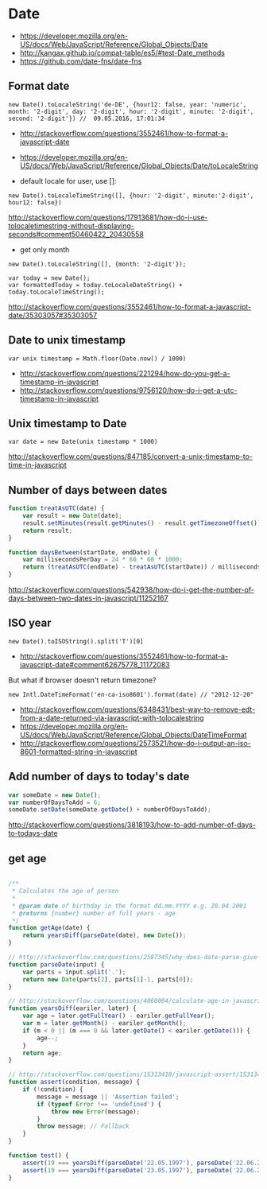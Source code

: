 # Date

- https://developer.mozilla.org/en-US/docs/Web/JavaScript/Reference/Global_Objects/Date
- http://kangax.github.io/compat-table/es5/#test-Date_methods
- https://github.com/date-fns/date-fns

## Format date

`new Date().toLocaleString('de-DE', {hour12: false, year: 'numeric', month: '2-digit', day: '2-digit', hour: '2-digit', minute: '2-digit', second: '2-digit'}) //  09.05.2016, 17:01:34`


- http://stackoverflow.com/questions/3552461/how-to-format-a-javascript-date
- https://developer.mozilla.org/en-US/docs/Web/JavaScript/Reference/Global_Objects/Date/toLocaleString

- default locale for user, use []:

`new Date().toLocaleTimeString([], {hour: '2-digit', minute:'2-digit', hour12: false})`

http://stackoverflow.com/questions/17913681/how-do-i-use-tolocaletimestring-without-displaying-seconds#comment50460422_20430558

- get only month

`new Date().toLocaleString([], {month: '2-digit'});`

```
var today = new Date();
var formattedToday = today.toLocaleDateString() + today.toLocaleTimeString();
```

http://stackoverflow.com/questions/3552461/how-to-format-a-javascript-date/35303057#35303057

## Date to unix timestamp

`var unix timestamp = Math.floor(Date.now() / 1000)`

- http://stackoverflow.com/questions/221294/how-do-you-get-a-timestamp-in-javascript
- http://stackoverflow.com/questions/9756120/how-do-i-get-a-utc-timestamp-in-javascript

## Unix timestamp to Date

`var date = new Date(unix timestamp * 1000)`

http://stackoverflow.com/questions/847185/convert-a-unix-timestamp-to-time-in-javascript

## Number of days between dates

```javascript
function treatAsUTC(date) {
    var result = new Date(date);
    result.setMinutes(result.getMinutes() - result.getTimezoneOffset());
    return result;
}

function daysBetween(startDate, endDate) {
    var millisecondsPerDay = 24 * 60 * 60 * 1000;
    return (treatAsUTC(endDate) - treatAsUTC(startDate)) / millisecondsPerDay;
}
```

http://stackoverflow.com/questions/542938/how-do-i-get-the-number-of-days-between-two-dates-in-javascript/11252167

## ISO year

`new Date().toISOString().split('T')[0]`

- http://stackoverflow.com/questions/3552461/how-to-format-a-javascript-date#comment62675778_11172083

But what if browser doesn't return timezone?

`new Intl.DateTimeFormat('en-ca-iso8601').format(date) // "2012-12-20"`

- http://stackoverflow.com/questions/6348431/best-way-to-remove-edt-from-a-date-returned-via-javascript-with-tolocalestring
- https://developer.mozilla.org/en-US/docs/Web/JavaScript/Reference/Global_Objects/DateTimeFormat
- http://stackoverflow.com/questions/2573521/how-do-i-output-an-iso-8601-formatted-string-in-javascript

## Add number of days to today's date

```javascript
var someDate = new Date();
var numberOfDaysToAdd = 6;
someDate.setDate(someDate.getDate() + numberOfDaysToAdd);
```

http://stackoverflow.com/questions/3818193/how-to-add-number-of-days-to-todays-date

## get age

```javascript

/**
 * Calculates the age of person
 *
 * @param date of birthday in the format dd.mm.YYYY e.g. 20.04.2001
 * @returns {number} number of full years - age
 */
function getAge(date) {
    return yearsDiff(parseDate(date), new Date());
}

// http://stackoverflow.com/questions/2587345/why-does-date-parse-give-incorrect-results/2587398#2587398
function parseDate(input) {
    var parts = input.split('.');
    return new Date(parts[2], parts[1]-1, parts[0]);
}

// http://stackoverflow.com/questions/4060004/calculate-age-in-javascript/7091965#7091965
function yearsDiff(eariler, later) {
    var age = later.getFullYear() - eariler.getFullYear();
    var m = later.getMonth() - eariler.getMonth();
    if (m < 0 || (m === 0 && later.getDate() < eariler.getDate())) {
        age--;
    }
    return age;
}

// http://stackoverflow.com/questions/15313418/javascript-assert/15313435#15313435
function assert(condition, message) {
    if (!condition) {
        message = message || 'Assertion failed';
        if (typeof Error !== 'undefined') {
            throw new Error(message);
        }
        throw message; // Fallback
    }
}

function test() {
    assert(19 === yearsDiff(parseDate('22.05.1997'), parseDate('22.06.2016')), 'yearsDiff should return 19');
    assert(19 === yearsDiff(parseDate('23.05.1997'), parseDate('22.06.2016')), 'yearsDiff should return 19');
}
```
